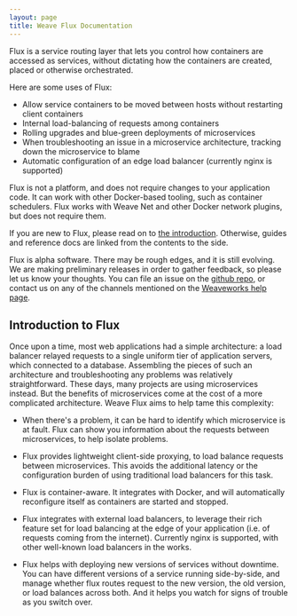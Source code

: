 ```yaml
---
layout: page
title: Weave Flux Documentation
---
```


Flux is a service routing layer that lets you control how containers
are accessed as services, without dictating how the containers are
created, placed or otherwise orchestrated.

Here are some uses of Flux:

* Allow service containers to be moved between hosts without
  restarting client containers
* Internal load-balancing of requests among containers
* Rolling upgrades and blue-green deployments of microservices
* When troubleshooting an issue in a microservice architecture,
  tracking down the microservice to blame
* Automatic configuration of an edge load balancer (currently nginx is
  supported)

Flux is not a platform, and does not require changes to your
application code. It can work with other Docker-based tooling, such as
container schedulers.  Flux works with Weave Net and other Docker
network plugins, but does not require them.

If you are new to Flux, please read on to <a
href="#introduction-to-flux">the introduction</a>. Otherwise, guides
and reference docs are linked from the contents to the side.

Flux is alpha software.  There may be rough edges, and it is still
evolving.  We are making preliminary releases in order to gather
feedback, so please let us know your thoughts. You can file an issue
on the [github repo](https://github.com/weaveworks/flux/), or contact
us on any of the channels mentioned on the [Weaveworks help
page](http://www.weave.works/help/).

## Introduction to Flux

Once upon a time, most web applications had a simple architecture: a
load balancer relayed requests to a single uniform tier of application
servers, which connected to a database.  Assembling the pieces of such
an architecture and troubleshooting any problems was relatively
straightforward.  These days, many projects are using microservices
instead.  But the benefits of microservices come at the cost of a more
complicated architecture.  Weave Flux aims to help tame this
complexity:

* When there's a problem, it can be hard to identify which
microservice is at fault.  Flux can show you information about the
requests between microservices, to help isolate problems.

* Flux provides lightweight client-side proxying, to load balance
requests between microservices.  This avoids the additional latency or
the configuration burden of using traditional load balancers for this
task.

* Flux is container-aware.  It integrates with Docker, and will
automatically reconfigure itself as containers are started and
stopped.

* Flux integrates with external load balancers, to leverage their rich
feature set for load balancing at the edge of your application
(i.e. of requests coming from the internet).  Currently nginx is
supported, with other well-known load balancers in the works.

* Flux helps with deploying new versions of services without downtime.
You can have different versions of a service running side-by-side, and
manage whether flux routes request to the new version, the old
version, or load balances across both.  And it helps you watch for
signs of trouble as you switch over.
